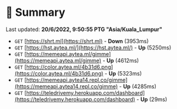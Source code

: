 # 📖 Summary
Last updated: **20/6/2022, 9:50:55 PTG "Asia/Kuala_Lumpur"**

- `GET` [https://shrt.ml](https://shrt.ml) - **Down** (3953ms)
- `GET` [https://hst.aytea.ml/](https://hst.aytea.ml/) - **Up** (5250ms)
- `GET` [https://memeapi.aytea.ml/gimme](https://memeapi.aytea.ml/gimme) - **Up** (4612ms)
- `GET` [https://color.aytea.ml/4b31d6.png](https://color.aytea.ml/4b31d6.png) - **Up** (5323ms)
- `GET` [https://memeapi.aytea14.repl.co/gimme](https://memeapi.aytea14.repl.co/gimme) - **Up** (4285ms)
- `GET` [https://teledrivemy.herokuapp.com/dashboard](https://teledrivemy.herokuapp.com/dashboard) - **Up** (29ms)
